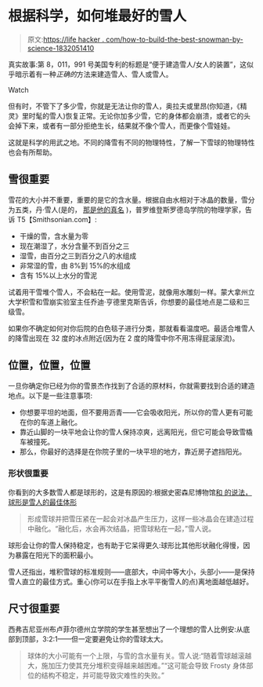 # 根据科学，如何堆最好的雪人

> 原文:[https://life hacker . com/how-to-build-the-best-snowman-by-science-1832051410](https://lifehacker.com/how-to-build-the-best-snowman-according-to-science-1832051410)

真实故事:第 8，011，991 号美国专利的标题是“便于建造雪人/女人的装置”，这似乎暗示着有一种*正确的*方法来建造雪人、雪人或雪人。

Watch

但有时，不管下了多少雪，你就是无法让你的雪人，奥拉夫或里昂(你知道，《精灵》里时髦的雪人)恢复正常。无论你加多少雪，它的身体都会崩溃，或者它的头会掉下来，或者有一部分拒绝生长，结果就不像个雪人，而更像个雪娃娃。

这就是科学的用武之地。不同的降雪有不同的物理特性，了解一下雪球的物理特性也会有所帮助。

## 雪很重要

雪花的大小并不重要，重要的是它的含水量。根据自由水相对于冰晶的数量，雪分为五类，丹·雪人(是的， [那是他的真名](https://www.delawareonline.com/story/features/2015/03/05/dan-snowman-rhode-island-college-physics/24452207/) )，普罗维登斯罗德岛学院的物理学家，告诉 T5【Smithsonian.com】:

*   干燥的雪，含水量为零
*   现在潮湿了，水分含量不到百分之三
*   湿雪，由百分之三到百分之八的水组成
*   非常湿的雪，由 8%到 15%的水组成
*   含有 15%以上水分的雪泥

试着用干雪堆个雪人，不会粘在一起。使用雪泥，就像用水雕刻一样。蒙大拿州立大学积雪和雪崩实验室主任乔迪·亨德里克斯告诉，你想要的最佳地点是二级和三级雪。

如果你不确定如何对你后院的白色毯子进行分类，那就看看温度吧。最适合堆雪人的降雪出现在 32 度的冰点附近(因为在 2 度的降雪中你不用冻得屁滚尿流)。

## 位置，位置，位置

一旦你确定你已经为你的雪景杰作找到了合适的原材料，你就需要找到合适的建造地点。以下是一些注意事项:

*   你想要平坦的地面，但不要用沥青——它会吸收阳光，所以你的雪人更有可能在你的车道上融化。
*   靠近山脚的一块平地会让你的雪人保持凉爽，远离阳光，但它可能会导致雪橇车被撞死。
*   那么，你最好的选择是在你院子里的一块平坦的地方，靠近房子遮挡阳光。

### 形状很重要

你看到的大多数雪人都是球形的，这是有原因的:根据史密森尼博物馆[和
的说法，球形是雪人的最佳体形](https://www.smithsonianmag.com/science-nature/do-you-want-build-snowman-physics-180954024/)

> 形成雪球并把雪压紧在一起会对冰晶产生压力，这样一些冰晶会在建造过程中融化。“融化后，水会再次结晶，把雪球粘在一起，”雪人说。

球形会让你的雪人保持稳定，也有助于它呆得更久:球形比其他形状融化得慢，因为暴露在阳光下的面积最小。

雪人还指出，堆积雪球的标准规则——底部大，中间中等大小，头部小——是保持雪人直立的最佳方式。重心(你可以在手指上水平平衡雪人的点)离地面越低越好。

## 尺寸很重要

西弗吉尼亚州布卢菲尔德州立学院的学生甚至想出了一个理想的雪人比例安:从底部到顶部，3:2:1——但一定要避免让你的雪球太大。

> 球体的大小可能有一个上限，与雪的含水量有关。雪人说:“随着雪球越滚越大，施加压力使其充分堆积变得越来越困难。”“这可能会导致 Frosty 身体部位的结构不稳定，并可能导致灾难性的失败。”